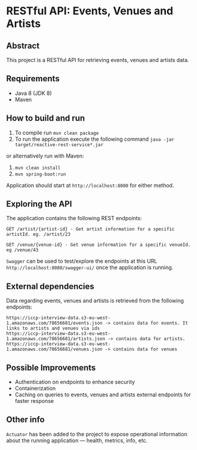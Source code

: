 # RESTful API: Events, Venues and Artists

## Abstract

This project is a RESTful API for retrieving events, venues and artists data.

## Requirements

- Java 8 (JDK 8)
- Maven

## How to build and run

1. To compile run ```mvn clean package```
2. To run the application execute the following command ```java -jar target/reactive-rest-service*.jar```

or alternatively run with Maven:

1. ```mvn clean install```
2. ```mvn spring-boot:run``` 


Application should start at  ```http://localhost:8080``` for either method.

## Exploring the API

The application contains the following REST endpoints:
```
GET /artist/{artist-id} - Get artist information for a specific artistId. eg. /artist/23

GET /venue/{venue-id} - Get venue information for a specific venueId. eg /venue/43
```

```Swagger``` can be used to test/explore the endpoints at this URL ```http://localhost:8080/swagger-ui/``` once the application is running.

## External dependencies

Data regarding events, venues and artists is retrieved from the following endpoints:

```
https://iccp-interview-data.s3-eu-west-1.amazonaws.com/78656681/events.json -> contains data for events. It links to artists and venues via ids
https://iccp-interview-data.s3-eu-west-1.amazonaws.com/78656681/artists.json -> contains data for artists.
https://iccp-interview-data.s3-eu-west-1.amazonaws.com/78656681/venues.json -> contains data for venues
```

## Possible Improvements

- Authentication on endpoints to enhance security
- Containerization
- Caching on queries to events, venues and artists external endpoints for faster response

## Other info
```Actuator``` has been added to the project to expose operational information about the running application — health, metrics, info, etc.


